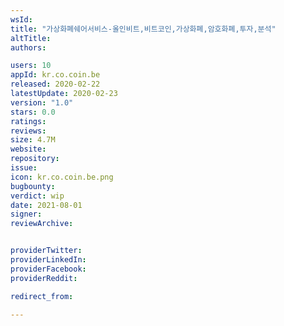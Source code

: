 ```yaml
---
wsId: 
title: "가상화폐쉐어서비스-올인비트,비트코인,가상화폐,암호화폐,투자,분석"
altTitle: 
authors:

users: 10
appId: kr.co.coin.be
released: 2020-02-22
latestUpdate: 2020-02-23
version: "1.0"
stars: 0.0
ratings: 
reviews: 
size: 4.7M
website: 
repository: 
issue: 
icon: kr.co.coin.be.png
bugbounty: 
verdict: wip
date: 2021-08-01
signer: 
reviewArchive:


providerTwitter: 
providerLinkedIn: 
providerFacebook: 
providerReddit: 

redirect_from:

---
```



